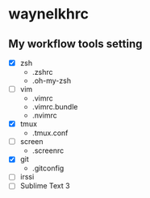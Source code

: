 # waynelkhrc
My workflow tools setting
---
- [x] zsh
    - .zshrc
    - .oh-my-zsh
- [ ] vim
    - .vimrc
    - .vimrc.bundle
    - .nvimrc
- [x] tmux
    - .tmux.conf
- [ ] screen
    - .screenrc
- [x] git
    - .gitconfig
- [ ] irssi
- [ ] Sublime Text 3
